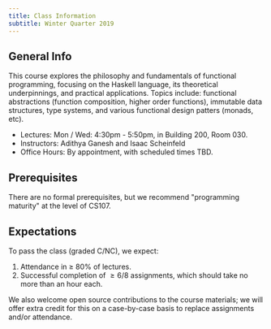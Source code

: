 ```yaml
---
title: Class Information
subtitle: Winter Quarter 2019
---
```


## General Info

This course explores the philosophy and fundamentals of functional programming,
focusing on the Haskell language, its theoretical underpinnings, and practical
applications. Topics include: functional abstractions
(function composition, higher order functions), immutable data structures, type
systems, and various functional design patters (monads, etc). 

- Lectures: Mon / Wed: 4:30pm - 5:50pm, in Building 200, Room 030.
- Instructors: Adithya Ganesh and Isaac Scheinfeld
- Office Hours: By appointment, with scheduled times TBD.

## Prerequisites

There are no formal prerequisites, but we recommend "programming maturity" at
the level of CS107.

## Expectations

To pass the class (graded C/NC), we expect:

1. Attendance in $\ge$ 80% of lectures.
2. Successful completion of $\ge 6/8$ assignments, which should take no more than
   an hour each.

We also welcome open source contributions to the course materials; we will offer
extra credit for this on a case-by-case basis to replace assignments and/or
attendance.
